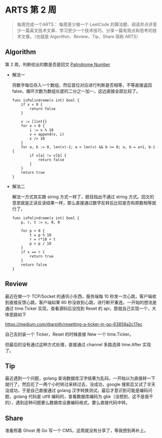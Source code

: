 # ARTS 第 2 周

> 每周完成一个ARTS： 每周至少做一个 LeetCode 的算法题、阅读并点评至少一篇英文技术文章、学习至少一个技术技巧、分享一篇有观点和思考的技术文章。（也就是 Algorithm、Review、Tip、Share 简称 ARTS）

## Algorithm

第 2 周，判断给出的数是否是回文 [Palindrome Number](https://leetcode.com/problems/palindrome-number/)

* 解法一

    将数字每位存入一个数组，然后首位对应进行判断是否相等，不等直接返回 false，循环次数为数组长度的二分之一加一，这边直接全部比较了。

    ```
    func isPalindrome(x int) bool {
        if x < 0 {
            return false
        }

        v := []int{}
        for x > 0 {
            i := x % 10
            v = append(v, i)
            x /= 10
        }
        for a, b := 0, len(v)-1; a < len(v) && b >= 0; a, b = a+1, b-1 {
            if v[a] != v[b] {
                return false
            }
        }
        return true
    }
    ```

* 解法二

    解法一方式其实跟 string 方式一样了，题目指出不通过 string 方式。回文的意思就是正读反读结果一样，那么直接通过数字反转后比较是否和原数相等就行了。

    ```
    func isPalindrome(x int) bool {
        p, r, t := x, 0, 0

        for p > 0 {
            t = p % 10
            r = r*10 + t
            p = p / 10
        }
        if x == r {
            return true
        }
        return false
    }
    ```

## Review

最近在做一个 TCP/Socket 的通讯小东西，服务端每 10 秒发一次心跳，客户端收到直接反馈心跳，客户端如果 60 秒没收到心跳，进行断开重连。一开始的想法是通过 time.Ticker 实现，查看源码后没找到 Reset 的 api，那就自己实现一个，大体思路如下

https://medium.com/@arpith/resetting-a-ticker-in-go-63858a2c17ec

自己去封装一个 Ticker，Reset 的时候直接 New 一个 time.Ticker。

但最后的没有通过这种方式处理，直接通过 channel 多路选择 time.After 实现了。

## Tip

最近遇到一个问题，golang 查询数据库汉字结果为乱码，一开始以为直接转一下就行了，然后花了一两个小时转过来转过去，没成功，google 搜索后又试了半天没成功，于是自己直接通过 golang 汉字转换测试，最后才意识到可能是编码问题，golang 代码是 utf8 编码的，查看数据库编码为 gbk（没想到，这不是我干的），遇到这种问题要么数据库设置编码格式，要么直接代码中转。

## Share

准备照着 Ghost 用 Go 写一个 CMS，这周就没有分享了，等我想到再补上。
